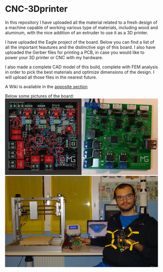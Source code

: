 # CNC-3Dprinter

In this repository I have uploaded all the material related to a fresh design of a machine capable of working various type of materials, including wood and aluminum, with the nice addition of an extruder to use it as a 3D printer.

I have uploaded the Eagle project of the board. Below you can find a list of all the important feautures and the distinctive sign of this board. I also have uploaded the Gerber files for printing a PCB, in case you would like to power your 3D printer or CNC with my hardware.

I also made a complete CAD model of this build, complete with FEM analysis in order to pick the best materials and optimize dimensions of the design. I will upload all those files in the nearest future.

A Wiki is available in the [apposite section](https://github.com/Sixaxis9/CNC-3Dprinter/wiki)

Below some pictures of the board:
![PCB project](Wiki_Img/side_by_side.jpg?raw=true "Title")
![Working 3D_Printer](Wiki_Img/rsz_projects.jpg?raw=true "Title")
